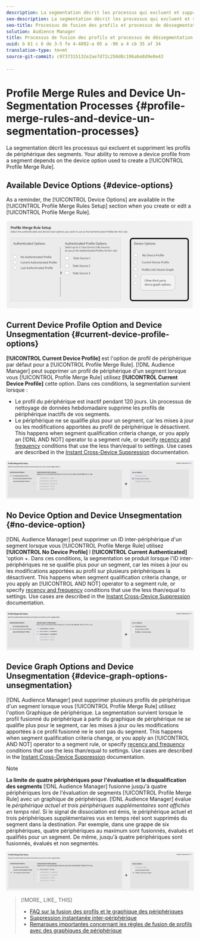 ```yaml
---
description: La segmentation décrit les processus qui excluent et suppriment les profils de périphérique des segments. Votre capacité à supprimer un profil de périphérique d'un segment dépend de l'option de périphérique utilisée pour créer une règle de fusion de profils.
seo-description: La segmentation décrit les processus qui excluent et suppriment les profils de périphérique des segments. Votre capacité à supprimer un profil de périphérique d'un segment dépend de l'option de périphérique utilisée pour créer une règle de fusion de profils.
seo-title: Processus de fusion des profils et processus de déssegmentation des périphériques
solution: Audience Manager
title: Processus de fusion des profils et processus de déssegmentation des périphériques
uuid: b 61 c 6 de 3-5 fe 4-4892-a 05 a -96 a 4 cb 35 af 34
translation-type: tm+mt
source-git-commit: c9737315132e2ae7d72c250d8c196abe8d9e0e43

---
```



# Profile Merge Rules and Device Un-Segmentation Processes {#profile-merge-rules-and-device-un-segmentation-processes}

La segmentation décrit les processus qui excluent et suppriment les profils de périphérique des segments. Your ability to remove a device profile from a segment depends on the device option used to create a [!UICONTROL Profile Merge Rule].

## Available Device Options {#device-options}

As a reminder, the [!UICONTROL Device Options] are available in the [!UICONTROL Profile Merge Rules Setup] section when you create or edit a [!UICONTROL Profile Merge Rule].

![](assets/merge-rules-options.png)

## Current Device Profile Option and Device Unsegmentation {#current-device-profile-options}

**[!UICONTROL Current Device Profile]** est l'option de profil de périphérique par défaut pour a [!UICONTROL Profile Merge Rule]. [!DNL Audience Manager] peut supprimer un profil de périphérique d'un segment lorsque vous [!UICONTROL Profile Merge Rule] utilisez **[!UICONTROL Current Device Profile]** cette option. Dans ces conditions, la segmentation survient lorsque :

* Le profil du périphérique est inactif pendant 120 jours. Un processus de nettoyage de données hebdomadaire supprime les profils de périphérique inactifs de vos segments.
* Le périphérique ne se qualifie plus pour un segment, car les mises à jour ou les modifications apportées au profil de périphérique le désactivent. This happens when segment qualification criteria change, or you apply an [!DNL AND NOT] operator to a segment rule, or specify [recency and frequency](../../features/segments/recency-and-frequency.md) conditions that use the less than/equal to settings. Use cases are described in the [Instant Cross-Device Suppression](../../features/profile-merge-rules/instant-cross-device-suppression.md) documentation.

![](assets/single_device_use_case.png)

<!-- 

<p> <span class="keyword"> Audience Manager</span> can remove a device profile from a segment when your <span class="wintitle"> Profile Merge Rule</span> uses the <b><span class="uicontrol"> Current Device Profile</span></b> option. Under these conditions, unsegmentation happens when: </p> 
<p> 
 <ul id="ul_596501272A224228BD330DD56E01D973"> 
  <li id="li_E4FA1A5C722748CD82AE3A49FCBE86F6">The device profile has been inactive for 120-days. A weekly data cleanup process removes inactive device profiles from your segments. </li> 
  <li id="li_DB0CCD28425048D5B35309B8C2C384F9">The device no longer qualifies for a segment because updates or changes to the device profile disqualify it. This happens when segment qualification criteria change, or you apply an AND NOT operator to a segment rule, or specify <a href="../../features/segments/recency-and-frequency.md"> recency and frequency</a> conditions that use the less than/equal to settings. </li> 
 </ul> </p> 
<p style="text-align: center;"> <img src="assets/unsegment3.png" id="image_B55E5A5EB1964AA08C817211006294E1" /> </p>

 -->

## No Device Option and Device Unsegmentation {#no-device-option}

[!DNL Audience Manager] peut supprimer un ID inter-périphérique d'un segment lorsque vous [!UICONTROL Profile Merge Rule] utilisez **[!UICONTROL No Device Profile]** l **[!UICONTROL Current Authenticated]** 'option +. Dans ces conditions, la segmentation se produit lorsque l'ID inter-périphériques ne se qualifie plus pour un segment, car les mises à jour ou les modifications apportées au profil sur plusieurs périphériques la désactivent. This happens when segment qualification criteria change, or you apply an [!UICONTROL AND NOT] operator to a segment rule, or specify [recency and frequency](../../features/segments/recency-and-frequency.md) conditions that use the less than/equal to settings. Use cases are described in the [Instant Cross-Device Suppression](../../features/profile-merge-rules/instant-cross-device-suppression.md) documentation.

![](assets/no_device_use_case.png)

## Device Graph Options and Device Unsegmentation {#device-graph-options-unsegmentation}

[!DNL Audience Manager] peut supprimer plusieurs profils de périphérique d'un segment lorsque vous [!UICONTROL Profile Merge Rule] utilisez l'option Graphique de périphérique. La segmentation survient lorsque le profil fusionné du périphérique à partir du graphique de périphérique ne se qualifie plus pour le segment, car les mises à jour ou les modifications apportées à ce profil fusionné ne le sont pas du segment. This happens when segment qualification criteria change, or you apply an [!UICONTROL AND NOT] operator to a segment rule, or specify [recency and frequency](../../features/segments/recency-and-frequency.md) conditions that use the less than/equal to settings. Use cases are described in the [Instant Cross-Device Suppression](../../features/profile-merge-rules/instant-cross-device-suppression.md) documentation.

>[!NOTE]
>
>**La limite de quatre périphériques pour l'évaluation et la disqualification des segments** [!DNL Audience Manager] fusionne jusqu'à quatre périphériques lors de l'évaluation de segments [!UICONTROL Profile Merge Rule] avec un graphique de périphérique. [!DNL Audience Manager] évalue le *périphérique actuel et trois périphériques supplémentaires sont affichés en temps réel*. Si le signal de dissociation est émis, le périphérique actuel et trois périphériques supplémentaires vus en temps réel sont supprimés du segment dans la destination. Par exemple, dans une grappe de six périphériques, quatre périphériques au maximum sont fusionnés, évalués et qualifiés pour un segment. De même, jusqu'à quatre périphériques sont fusionnés, évalués et non segmentés.

![](assets/cross_device_workflow.png)

<!-- 

<p>Currently, <span class="keyword"> Audience Manager</span> <i>cannot </i> remove a device profile from a segment when your <span class="wintitle"> Profile Merge Rule</span> uses a device graph option. This applies to rules created with these <span class="wintitle"> Device Options</span> settings: </p> 
<p> 
 <ul id="ul_0923834C984F464E9AB12FF5A8773214"> 
  <li id="li_731F67B7A07342988B13D7F91ECA5A9E">Profile Link Device Graph. </li> 
  <li id="li_D1EFC6F124124E64A0732DD060F788BE">The <span class="keyword"> Adobe</span> device graph. </li> 
  <li id="li_CFD4189D4488432D92732532D23B30C7">Other third-party device graph options available that are available to you. </li> 
 </ul> </p> 
<p> Unlike the previous case above, using the AND NOT operator or less than/equal to settings won't remove all of the devices from a segment profile. However, you can unsegment device profiles if you create simple segment rules and apply unsegment logic in the destination that receives your data. The following sections walks you through different unsegmentation use cases. </p>

 -->



<!-- 

<p>This workaround shows you how to unsegment with Boolean <span class="wintitle"> AND NOT</span> logic when your <span class="wintitle"> Profile Merge Rule</span> uses a device graph option. This procedure uses separate, simple segments mapped to the same destination. In this case, you apply AND NOT logic on the destination rather than creating rules in Segment Builder. To set up unsegment rules for this use case: </p> 
<p> 
 <ol id="ol_677F0F9E6CB640079D9021DE66819916"> 
  <li id="li_95F898FDFB2D4F5395201FEA2E60A3AF">Create separate, single-trait segments as shown in the following example. <p style="text-align: center;"><img src="assets/unsegment1.png" id="image_9574D599F449482F8475D9AD2B725DE1" /> </p> </li> 
  <li id="li_3A9F6D8B3CBB4F65B9A06EEC3B265158">Map the segments to the same destination. In this case, we're sending these to <span class="keyword"> Media Optimizer</span>. </li> 
  <li id="li_092BB5887D0D4EE4B09F4B1C6703D454">Set AND NOT logic on the destination (<span class="keyword"> Media Optimizer</span>) rather than in <span class="keyword"> Audience Manager</span>. <p style="text-align: center;"><img src="assets/unsegment2.png" id="image_1E707693ABED41129F11F9FBA334DA58" /> </p> </li> 
 </ol> </p> 
<p> If you're not using <span class="keyword"> Media Optimizer</span>, apply AND NOT logic on whatever destination receives these segments. </p>

 -->



<!-- 

<p>This workaround shows you how to unsegment with the < = (less than/equal to) recency and frequency settings when your <span class="wintitle"> Profile Merge Rule</span> uses a device graph option. To set up unsegment rules for this use case: </p> 
<p> 
 <ol id="ol_DCBEE004B9FE40A881E4EC17FAEA50C2"> 
  <li id="li_DB8C1B6D5C5546E68769902A4F367966">Create a segment that contains a single trait and apply a > = (greater than/equal to) recency and frequency rule to the trait. <p style="text-align: center;"><img src="assets/unsegment4.png" id="image_38069E00B8E8435AAD6E4420CC788D1E" /> </p> </li> 
  <li id="li_0DC50960D83B4B27A40F0BC76B944E0B">Map the segment to a destination. In this case, we're sending the segment to <span class="keyword"> Media Optimizer</span>. </li> 
  <li id="li_FC23194A9FE54296914393F8067A6672">Set NOT logic on the destination (<span class="keyword"> Media Optimizer</span>) rather than in <span class="keyword"> Audience Manager</span>. Use NOT logic to exclude all devices that qualify for this segment from your campaign. <p style="text-align: center;"><img src="assets/unsegment5.png" id="image_BE4408DCB12041A191F208CB1807B9E6" /> </p> </li> 
 </ol> </p> 
<p> If you're not using <span class="keyword"> Media Optimizer</span>, apply NOT logic on whatever destination receives these segments. </p>

 -->

>[!MORE_ LIKE_ THIS]
>
>* [FAQ sur la fusion des profils et le graphique des périphériques](../../faq/faq-profile-merge.md)
>* [Suppression instantanée inter-périphérique](../../features/profile-merge-rules/instant-cross-device-suppression.md)
>* [Remarques importantes concernant les règles de fusion de profils avec des graphiques de périphérique](../../features/profile-merge-rules/considerations-pmr-device-graph.md)

